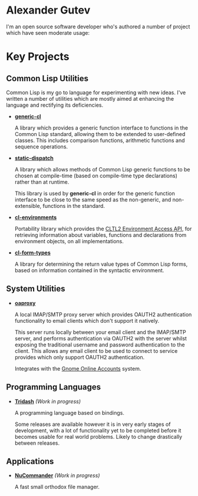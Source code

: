 # Alexander Gutev

I'm an open source software developer who's authored a number of
project which have seen moderate usage:

# Key Projects

## Common Lisp Utilities

Common Lisp is my go to language for experimenting with new
ideas. I've written a number of utilities which are mostly aimed at
enhancing the language and rectifying its deficiencies.

- [**generic-cl**](https://github.com/alex-gutev/generic-cl)

  A library which provides a generic function interface to functions
  in the Common Lisp standard, allowing them to be extended to
  user-defined classes. This includes comparison functions, arithmetic
  functions and sequence operations.

- [**static-dispatch**](https://github.com/alex-gutev/static-dispatch)

  A library which allows methods of Common Lisp generic functions to
  be chosen at compile-time (based on compile-time type declarations)
  rather than at runtime.

  This library is used by **generic-cl** in order for the generic
  function interface to be close to the same speed as the non-generic,
  and non-extensible, functions in the standard.

- [**cl-environments**](https://github.com/alex-gutev/cl-environments)

  Portability library which provides the [CLTL2 Environment Access
  API](https://www.cs.cmu.edu/Groups/AI/html/cltl/clm/node102.html),
  for retrieving information about variables, functions and
  declarations from environment objects, on all implementations.

- [**cl-form-types**](https://github.com/alex-gutev/cl-form-types)

  A library for determining the return value types of Common Lisp
  forms, based on information contained in the syntactic environment.

## System Utilities

- [**oaproxy**](https://github.com/alex-gutev/oaproxy)

  A local IMAP/SMTP proxy server which provides OAUTH2 authentication
  functionality to email clients which don't support it natively.

  This server runs locally between your email client and the IMAP/SMTP
  server, and performs authentication via OAUTH2 with the server
  whilst exposing the traditional username and password authentication
  to the client. This allows any email client to be used to connect to
  service provides which only support OAUTH2 authentication.

  Integrates with the [Gnome Online
  Accounts](https://wiki.gnome.org/Projects/GnomeOnlineAccounts)
  system.

## Programming Languages

- [**Tridash**](http://github.com/alex-gutev/tridash) _(Work in progress)_

  A programming language based on bindings.

  Some releases are available however it is in very early stages of
  development, with a lot of functionality yet to be completed before
  it becomes usable for real world problems. Likely to change
  drastically between releases.

## Applications

- [**NuCommander**](/nucommander-gtk) _(Work in progress)_

  A fast small orthodox file manager.

